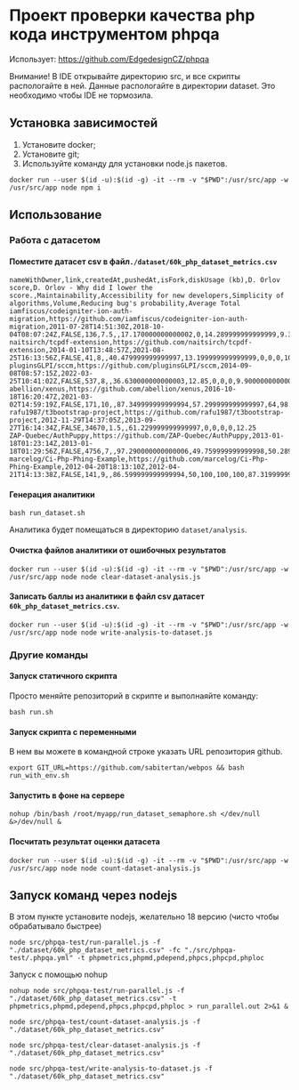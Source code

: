# Проект проверки качества php кода инструментом phpqa
Использует: https://github.com/EdgedesignCZ/phpqa

Внимание! В IDE открывайте директорию src, и все скрипты распологайте в ней. 
Данные распологайте в директории dataset.
Это необходимо чтобы IDE не тормозила.

## Установка зависимостей
1) Установите docker;
2) Установите git;
3) Используйте команду для установки node.js пакетов.
```shell
docker run --user $(id -u):$(id -g) -it --rm -v "$PWD":/usr/src/app -w /usr/src/app node npm i
```

## Использование
### Работа с датасетом
#### Поместите датасет csv в файл`./dataset/60k_php_dataset_metrics.csv`
```csv
nameWithOwner,link,createdAt,pushedAt,isFork,diskUsage (kb),D. Orlov score,D. Orlov - Why did I lower the score.,Maintainability,Accessibility for new developers,Simplicity of algorithms,Volume,Reducing bug's probability,Average Total
iamfiscus/codeigniter-ion-auth-migration,https://github.com/iamfiscus/codeigniter-ion-auth-migration,2011-07-28T14:51:30Z,2018-10-04T08:07:24Z,FALSE,136,7.5,,17.170000000000002,0,14.289999999999999,9.3800000000000008,0,8.1699999999999999
naitsirch/tcpdf-extension,https://github.com/naitsirch/tcpdf-extension,2014-01-10T13:48:57Z,2021-08-25T16:13:56Z,FALSE,41,8,,40.479999999999997,13.199999999999999,0,0,0,10.74
pluginsGLPI/sccm,https://github.com/pluginsGLPI/sccm,2014-09-08T08:57:15Z,2022-03-25T10:41:02Z,FALSE,537,8,,36.630000000000003,12.85,0,0,0,9.9000000000000004
abellion/xenus,https://github.com/abellion/xenus,2016-10-18T16:20:47Z,2021-03-02T14:59:19Z,FALSE,171,10,,87.349999999999994,57.299999999999997,64,98.590000000000003,91.799999999999997,79.810000000000002
rafu1987/t3bootstrap-project,https://github.com/rafu1987/t3bootstrap-project,2012-11-29T14:37:05Z,2013-09-27T16:14:34Z,FALSE,34670,1.5,,61.229999999999997,0,0,0,0,12.25
ZAP-Quebec/AuthPuppy,https://github.com/ZAP-Quebec/AuthPuppy,2013-01-18T01:23:14Z,2013-01-18T01:29:56Z,FALSE,4756,7,,97.290000000000006,49.759999999999998,50.289999999999999,100,93.439999999999998,78.159999999999997
marcelog/Ci-Php-Phing-Example,https://github.com/marcelog/Ci-Php-Phing-Example,2012-04-20T18:13:10Z,2012-04-21T14:13:38Z,FALSE,141,9,,86.599999999999994,50,100,100,100,87.319999999999993
```
#### Генерация аналитики
```shell
bash run_dataset.sh
```
Аналитика будет помещаться в директорию `dataset/analysis`.
#### Очистка файлов аналитики от ошибочных результатов
```shell
docker run --user $(id -u):$(id -g) -it --rm -v "$PWD":/usr/src/app -w /usr/src/app node node clear-dataset-analysis.js
```
#### Записать баллы из аналитики в файл csv датасет `60k_php_dataset_metrics.csv`.
```shell
docker run --user $(id -u):$(id -g) -it --rm -v "$PWD":/usr/src/app -w /usr/src/app node node write-analysis-to-dataset.js
```


### Другие команды
#### Запуск статичного скрипта
Просто меняйте репозиторий в скрипте и выполнаяйте команду:
```shell
bash run.sh
```
#### Запуск скрипта с переменными
В нем вы можете в командной строке указать URL репозитория github.
```shell
export GIT_URL=https://github.com/sabitertan/webpos && bash run_with_env.sh
```
#### Запустить в фоне на сервере
```shell
nohup /bin/bash /root/myapp/run_dataset_semaphore.sh </dev/null &>/dev/null &
```
#### Посчитать результат оценки датасета
```shell
docker run --user $(id -u):$(id -g) -it --rm -v "$PWD":/usr/src/app -w /usr/src/app node node count-dataset-analysis.js
```

## Запуск команд через nodejs

В этом пункте установите nodejs, желательно 18 версию (чисто чтобы обрабатывало быстрее)
```shell
node src/phpqa-test/run-parallel.js -f "./dataset/60k_php_dataset_metrics.csv" -fc "./src/phpqa-test/.phpqa.yml" -t phpmetrics,phpmd,pdepend,phpcs,phpcpd,phploc
```

Запуск с помощью nohup
```shell
nohup node src/phpqa-test/run-parallel.js -f "./dataset/60k_php_dataset_metrics.csv" -t phpmetrics,phpmd,pdepend,phpcs,phpcpd,phploc > run_parallel.out 2>&1 &
```

```shell
node src/phpqa-test/count-dataset-analysis.js -f "./dataset/60k_php_dataset_metrics.csv"
```

```shell
node src/phpqa-test/clear-dataset-analysis.js -f "./dataset/60k_php_dataset_metrics.csv"
```

```shell
node src/phpqa-test/write-analysis-to-dataset.js -f "./dataset/60k_php_dataset_metrics.csv"
```